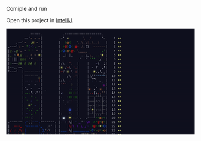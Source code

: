 Comiple and run

Open this project in [IntelliJ](https://www.jetbrains.com/idea/).

![myfile](advent_of_code_2024.gif)
